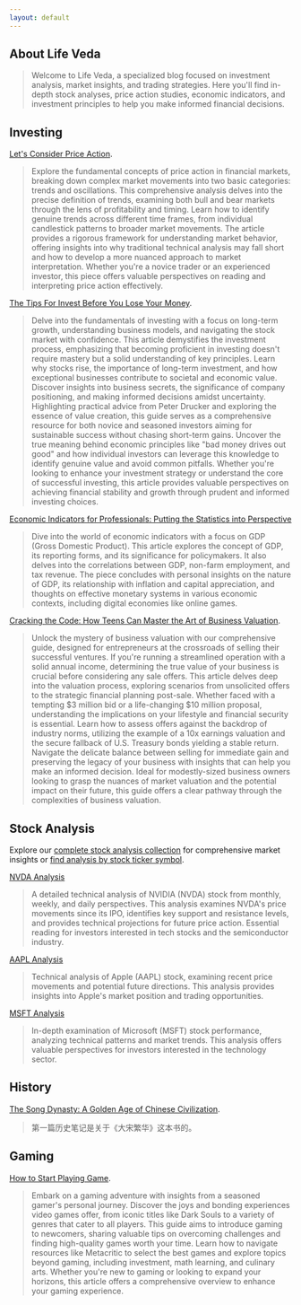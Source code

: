 ```yaml
---
layout: default
---
```


## About Life Veda

> Welcome to Life Veda, a specialized blog focused on investment analysis, market insights, and trading strategies. Here you'll find in-depth stock analyses, price action studies, economic indicators, and investment principles to help you make informed financial decisions.

## Investing

[Let's Consider Price Action](./PriceAction.html).

> Explore the fundamental concepts of price action in financial markets, breaking down complex market movements into two basic categories: trends and oscillations. This comprehensive analysis delves into the precise definition of trends, examining both bull and bear markets through the lens of profitability and timing. Learn how to identify genuine trends across different time frames, from individual candlestick patterns to broader market movements. The article provides a rigorous framework for understanding market behavior, offering insights into why traditional technical analysis may fall short and how to develop a more nuanced approach to market interpretation. Whether you're a novice trader or an experienced investor, this piece offers valuable perspectives on reading and interpreting price action effectively.

[The Tips For Invest Before You Lose Your Money](./TheTipsForInvest.html).

> Delve into the fundamentals of investing with a focus on long-term growth, understanding business models, and navigating the stock market with confidence. This article demystifies the investment process, emphasizing that becoming proficient in investing doesn't require mastery but a solid understanding of key principles. Learn why stocks rise, the importance of long-term investment, and how exceptional businesses contribute to societal and economic value. Discover insights into business secrets, the significance of company positioning, and making informed decisions amidst uncertainty. Highlighting practical advice from Peter Drucker and exploring the essence of value creation, this guide serves as a comprehensive resource for both novice and seasoned investors aiming for sustainable success without chasing short-term gains. Uncover the true meaning behind economic principles like "bad money drives out good" and how individual investors can leverage this knowledge to identify genuine value and avoid common pitfalls. Whether you're looking to enhance your investment strategy or understand the core of successful investing, this article provides valuable perspectives on achieving financial stability and growth through prudent and informed investing choices.

[Economic Indicators for Professionals: Putting the Statistics into Perspective](./EIforP.html)

> Dive into the world of economic indicators with a focus on GDP (Gross Domestic Product). This article explores the concept of GDP, its reporting forms, and its significance for policymakers. It also delves into the correlations between GDP, non-farm employment, and tax revenue. The piece concludes with personal insights on the nature of GDP, its relationship with inflation and capital appreciation, and thoughts on effective monetary systems in various economic contexts, including digital economies like online games.

[Cracking the Code: How Teens Can Master the Art of Business Valuation](./CrackingTheCode.html).

> Unlock the mystery of business valuation with our comprehensive guide, designed for entrepreneurs at the crossroads of selling their successful ventures. If you're running a streamlined operation with a solid annual income, determining the true value of your business is crucial before considering any sale offers. This article delves deep into the valuation process, exploring scenarios from unsolicited offers to the strategic financial planning post-sale. Whether faced with a tempting $3 million bid or a life-changing $10 million proposal, understanding the implications on your lifestyle and financial security is essential. Learn how to assess offers against the backdrop of industry norms, utilizing the example of a 10x earnings valuation and the secure fallback of U.S. Treasury bonds yielding a stable return. Navigate the delicate balance between selling for immediate gain and preserving the legacy of your business with insights that can help you make an informed decision. Ideal for modestly-sized business owners looking to grasp the nuances of market valuation and the potential impact on their future, this guide offers a clear pathway through the complexities of business valuation.

## Stock Analysis

Explore our [complete stock analysis collection](./stock-analysis.html) for comprehensive market insights or [find analysis by stock ticker symbol](./stock-codes.html).

[NVDA Analysis](./NVDA.html)

> A detailed technical analysis of NVIDIA (NVDA) stock from monthly, weekly, and daily perspectives. This analysis examines NVDA's price movements since its IPO, identifies key support and resistance levels, and provides technical projections for future price action. Essential reading for investors interested in tech stocks and the semiconductor industry.

[AAPL Analysis](./AAPL.html)

> Technical analysis of Apple (AAPL) stock, examining recent price movements and potential future directions. This analysis provides insights into Apple's market position and trading opportunities.

[MSFT Analysis](./MSFT.html)

> In-depth examination of Microsoft (MSFT) stock performance, analyzing technical patterns and market trends. This analysis offers valuable perspectives for investors interested in the technology sector.

## History

[The Song Dynasty: A Golden Age of Chinese Civilization](./SongDynasty.html).

> 第一篇历史笔记是关于《大宋繁华》这本书的。

## Gaming

[How to Start Playing Game](./howtostartPlayingGame.html).

> Embark on a gaming adventure with insights from a seasoned gamer's personal journey. Discover the joys and bonding experiences video games offer, from iconic titles like Dark Souls to a variety of genres that cater to all players. This guide aims to introduce gaming to newcomers, sharing valuable tips on overcoming challenges and finding high-quality games worth your time. Learn how to navigate resources like Metacritic to select the best games and explore topics beyond gaming, including investment, math learning, and culinary arts. Whether you're new to gaming or looking to expand your horizons, this article offers a comprehensive overview to enhance your gaming experience.

